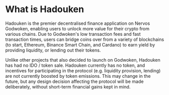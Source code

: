 # What is Hadouken

Hadouken is the premier decentralised finance application on Nervos Godwoken, enabling users to unlock more value for their crypto from various chains. Due to Godwoken's low transaction fees and fast transaction times, users can bridge coins over from a variety of blockchains (to start, Ethereum, Binance Smart Chain, and Cardano) to earn yield by providing liquidity, or lending out their tokens.

Unlike other projects that also decided to launch on Godwoken, Hadouken has had no IDO / token sale. Hadouken currently has no token, and incentives for participating in the protocol (e.g. liquidity provision, lending) are not currently boosted by token emissions. This may change in the future, but any design decision affecting the protocol will be made deliberately, without short-term financial gains kept in mind.
